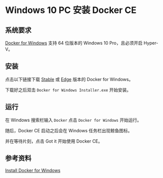 # Windows 10 PC 安装 Docker CE

## 系统要求
[Docker for Windows](https://docs.docker.com/docker-for-windows/install/) 支持 64 位版本的 Windows 10 Pro，且必须开启 Hyper-V。

## 安装

点击以下链接下载 [Stable](https://download.docker.com/win/stable/Docker%20for%20Windows%20Installer.exe) 或 [Edge](https://download.docker.com/win/edge/Docker%20for%20Windows%20Installer.exe) 版本的 Docker for Windows。

下载好之后双击 `Docker for Windows Installer.exe` 开始安装。


## 运行

在 Windows 搜索栏输入 `Docker` 点击 `Docker for Windows` 开始运行。

随后，Docker CE 启动之后会在 Windows 任务栏出现鲸鱼图标。

并在等待片刻，点击 Got it 开始使用 Docker CE。

## 参考资料

[Install Docker for Windows](https://docs.docker.com/docker-for-windows/install/)